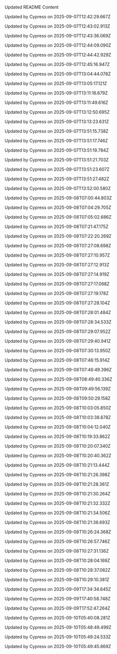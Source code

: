 Updated README Content

Updated by Cypress on 2025-09-07T12:42:29.667Z

Updated by Cypress on 2025-09-07T12:43:02.913Z

Updated by Cypress on 2025-09-07T12:43:36.069Z

Updated by Cypress on 2025-09-07T12:44:09.090Z

Updated by Cypress on 2025-09-07T12:44:42.929Z

Updated by Cypress on 2025-09-07T12:45:16.947Z

Updated by Cypress on 2025-09-07T13:04:44.078Z

Updated by Cypress on 2025-09-07T13:05:17.121Z

Updated by Cypress on 2025-09-07T13:11:16.679Z

Updated by Cypress on 2025-09-07T13:11:49.616Z

Updated by Cypress on 2025-09-07T13:12:50.695Z

Updated by Cypress on 2025-09-07T13:13:23.631Z

Updated by Cypress on 2025-09-07T13:51:15.738Z

Updated by Cypress on 2025-09-07T13:51:17.746Z

Updated by Cypress on 2025-09-07T13:51:19.784Z

Updated by Cypress on 2025-09-07T13:51:21.703Z

Updated by Cypress on 2025-09-07T13:51:23.607Z

Updated by Cypress on 2025-09-07T13:51:27.482Z

Updated by Cypress on 2025-09-07T13:52:00.580Z

Updated by Cypress on 2025-09-08T07:00:44.803Z

Updated by Cypress on 2025-09-08T07:04:29.705Z

Updated by Cypress on 2025-09-08T07:05:02.686Z

Updated by Cypress on 2025-09-08T07:21:47.175Z

Updated by Cypress on 2025-09-08T07:22:20.269Z

Updated by Cypress on 2025-09-08T07:27:08.698Z

Updated by Cypress on 2025-09-08T07:27:10.957Z

Updated by Cypress on 2025-09-08T07:27:12.913Z

Updated by Cypress on 2025-09-08T07:27:14.919Z

Updated by Cypress on 2025-09-08T07:27:17.068Z

Updated by Cypress on 2025-09-08T07:27:19.178Z

Updated by Cypress on 2025-09-08T07:27:28.104Z

Updated by Cypress on 2025-09-08T07:28:01.484Z

Updated by Cypress on 2025-09-08T07:28:34.533Z

Updated by Cypress on 2025-09-08T07:29:07.952Z

Updated by Cypress on 2025-09-08T07:29:40.941Z

Updated by Cypress on 2025-09-08T07:30:13.950Z

Updated by Cypress on 2025-09-08T07:46:15.914Z

Updated by Cypress on 2025-09-08T07:46:49.396Z

Updated by Cypress on 2025-09-08T08:49:40.336Z

Updated by Cypress on 2025-09-08T09:49:56.139Z

Updated by Cypress on 2025-09-08T09:50:29.158Z

Updated by Cypress on 2025-09-08T10:03:05.850Z

Updated by Cypress on 2025-09-08T10:03:38.878Z

Updated by Cypress on 2025-09-08T10:04:12.040Z

Updated by Cypress on 2025-09-08T10:19:33.862Z

Updated by Cypress on 2025-09-08T10:20:07.340Z

Updated by Cypress on 2025-09-08T10:20:40.362Z

Updated by Cypress on 2025-09-08T10:21:13.444Z

Updated by Cypress on 2025-09-08T10:21:26.398Z

Updated by Cypress on 2025-09-08T10:21:28.361Z

Updated by Cypress on 2025-09-08T10:21:30.264Z

Updated by Cypress on 2025-09-08T10:21:32.332Z

Updated by Cypress on 2025-09-08T10:21:34.506Z

Updated by Cypress on 2025-09-08T10:21:36.693Z

Updated by Cypress on 2025-09-08T10:26:24.368Z

Updated by Cypress on 2025-09-08T10:26:57.746Z

Updated by Cypress on 2025-09-08T10:27:31.136Z

Updated by Cypress on 2025-09-08T10:28:04.169Z

Updated by Cypress on 2025-09-08T10:28:37.082Z

Updated by Cypress on 2025-09-08T10:29:10.381Z

Updated by Cypress on 2025-09-09T17:34:34.645Z

Updated by Cypress on 2025-09-09T17:40:58.748Z

Updated by Cypress on 2025-09-09T17:52:47.264Z

Updated by Cypress on 2025-09-10T05:40:08.281Z

Updated by Cypress on 2025-09-10T05:48:49.499Z

Updated by Cypress on 2025-09-10T05:49:24.533Z

Updated by Cypress on 2025-09-10T05:49:45.869Z